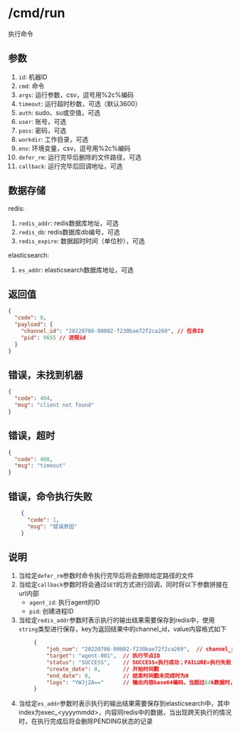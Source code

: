 # /cmd/run

执行命令

## 参数

1. `id`: 机器ID
2. `cmd`: 命令
3. `args`: 运行参数，csv，逗号用%2c%编码
4. `timeout`: 运行超时秒数，可选（默认3600）
5. `auth`: sudo、su或空值，可选
5. `user`: 账号，可选
6. `pass`: 密码，可选
7. `workdir`: 工作目录，可选
8. `env`: 环境变量，csv，逗号用%2c%编码
9. `defer_rm`: 运行完毕后删除的文件路径，可选
10. `callback`: 运行完毕后回调地址，可选

## 数据存储

redis:

1. `redis_addr`: redis数据库地址，可选
2. `redis_db`: redis数据库db编号，可选
3. `redis_expire`: 数据超时时间（单位秒），可选

elasticsearch:

1. `es_addr`: elasticsearch数据库地址，可选

## 返回值

```json
{
  "code": 0,
  "payload": {
    "channel_id": "20220706-00002-f230bae72f2ca269", // 任务ID
    "pid": 9655 // 进程id
  }
}
```

## 错误，未找到机器

```json
{
  "code": 404,
  "msg": "client not found"
}
```

## 错误，超时

```json
{
  "code": 408,
  "msg": "timeout"
}
```

## 错误，命令执行失败

```json
    {
      "code": 1,
      "msg": "错误原因"
    }
```

## 说明

1. 当给定`defer_rm`参数时命令执行完毕后将会删除给定路径的文件
2. 当给定`callback`参数时将会通过`GET`的方式进行回调，同时将以下参数拼接在url内部
   - `agent_id`: 执行agent的ID
   - `pid`: 创建进程ID
3. 当给定`redis_addr`参数时表示执行的输出结果需要保存到redis中，使用`string`类型进行保存，key为返回结果中的channel_id，value内容格式如下

```json
        {
            "job_num": "20220706-00002-f230bae72f2ca269",  // channel_id
            "target": "agent-001",  // 执行节点ID
            "status": "SUCCESS",    // SUCCESS=执行成功；FAILURE=执行失败；PENDING=执行中
            "create_date": 0,       // 开始时间戳
            "end_date": 0,          // 结束时间戳未完成时为0
            "logs": "YWJjZA=="      // 输出内容base64编码，当超过64k数据时，内容为头64k数据加上...
        }
```

4. 当给定`es_addr`参数时表示执行的输出结果需要保存到elasticsearch中，其中index为exec_\<yyyymmdd\>，内容同redis中的数据，当出现跨天执行的情况时，在执行完成后将会删除PENDING状态的记录